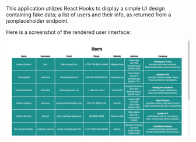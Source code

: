 This application utilizes React Hooks to display a simple UI design containing fake data; a list of users and their info, as returned from a jsonplaceholder endpoint.

Here is a screenshot of the rendered user interface:

![Users Page Photo](/public/users-display.png)

